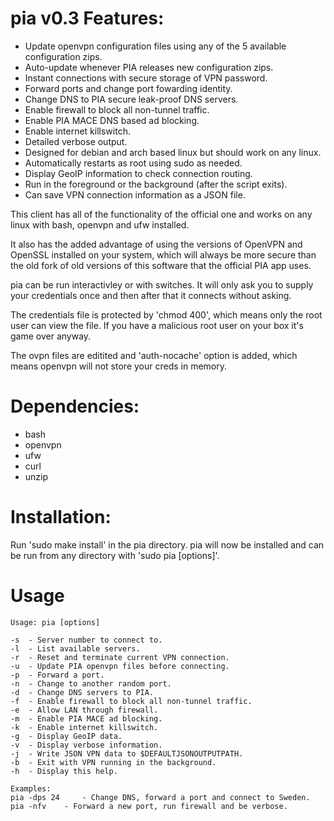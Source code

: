 pia v0.3 Features:
==========
- Update openvpn configuration files using any of the 5 available configuration zips.
- Auto-update whenever PIA releases new configuration zips.
- Instant connections with secure storage of VPN password.
- Forward ports and change port fowarding identity.
- Change DNS to PIA secure leak-proof DNS servers.
- Enable firewall to block all non-tunnel traffic.
- Enable PIA MACE DNS based ad blocking.
- Enable internet killswitch.
- Detailed verbose output.
- Designed for debian and arch based linux but should work on any linux.
- Automatically restarts as root using sudo as needed.
- Display GeoIP information to check connection routing.
- Run in the foreground or the background (after the script exits).
- Can save VPN connection information as a JSON file.

This client has all of the functionality of the official one and works on any linux with bash, openvpn and ufw installed.


It also has the added advantage of using the versions of OpenVPN and OpenSSL installed on your system, which will always be more secure than the old fork of old versions of this software that the official PIA app uses.


pia can be run interactivley or with switches. It will only ask you to supply your credentials once and then after that it connects without asking.


The credentials file is protected by 'chmod 400', which means only the root user can view the file. If you have a malicious root user on your box it's game over anyway.


The ovpn files are editited and 'auth-nocache' option is added, which means openvpn will not store your creds in memory.


Dependencies:
==========
- bash
- openvpn
- ufw
- curl
- unzip

Installation:
==========
Run 'sudo make install' in the pia directory.
pia will now be installed and can be run from any directory with 'sudo pia [options]'.

Usage
==========
	Usage: pia [options]

	-s	- Server number to connect to.
	-l	- List available servers.
	-r	- Reset and terminate current VPN connection.
	-u	- Update PIA openvpn files before connecting.
	-p	- Forward a port.
	-n	- Change to another random port.
	-d	- Change DNS servers to PIA.
	-f	- Enable firewall to block all non-tunnel traffic.
	-e	- Allow LAN through firewall.
	-m	- Enable PIA MACE ad blocking.
	-k	- Enable internet killswitch.
	-g	- Display GeoIP data.
	-v	- Display verbose information.
	-j	- Write JSON VPN data to $DEFAULTJSONOUTPUTPATH.
	-b	- Exit with VPN running in the background.
	-h	- Display this help.

	Examples:
	pia -dps 24 	- Change DNS, forward a port and connect to Sweden.
	pia -nfv	- Forward a new port, run firewall and be verbose.

